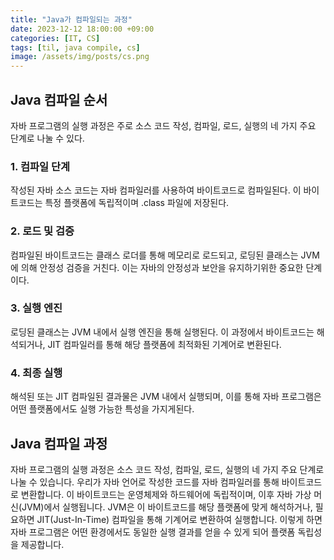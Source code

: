 ```yaml
---
title: "Java가 컴파일되는 과정"
date: 2023-12-12 18:00:00 +09:00
categories: [IT, CS]
tags: [til, java compile, cs]
image: /assets/img/posts/cs.png
---
```


## Java 컴파일 순서
자바 프로그램의 실행 과정은 주로 소스 코드 작성, 컴파일, 로드, 실행의 네 가지 주요 단계로 나눌 수 있다.

### 1. 컴파일 단계
작성된 자바 소스 코드는 자바 컴파일러를 사용하여 바이트코드로 컴파일된다. 이 바이트코드는 특정 플랫폼에 독립적이며 .class 파일에 저장된다.

### 2. 로드 및 검증
컴파일된 바이트코드는 클래스 로더를 통해 메모리로 로드되고, 로딩된 클래스는 JVM에 의해 안정성 검증을 거친다. 이는 자바의 안정성과 보안을 유지하기위한 중요한 단계이다.

### 3. 실행 엔진
로딩된 클래스는 JVM 내에서 실행  엔진을 통해 실행된다. 이 과정에서 바이트코드는 해석되거나, JIT 컴파일러를 통해 해당 플랫폼에 최적화된 기계어로 변환된다.

### 4. 최종 실행
해석된 또는 JIT 컴파일된 결과물은 JVM 내에서 실행되며, 이를 통해 자바 프로그램은 어떤 플랫폼에서도 실행 가능한 특성을 가지게된다.



## Java 컴파일 과정
자바 프로그램의 실행 과정은 소스 코드 작성, 컴파일, 로드, 실행의 네 가지 주요 단계로 나눌 수 있습니다. 우리가 자바 언어로 작성한 코드를 자바 컴파일러를 통해 바이트코드로 변환합니다. 이 바이트코드는 운영체제와 하드웨어에 독립적이며, 이후 자바 가상 머신(JVM)에서 실행됩니다. JVM은 이 바이트코드를 해당 플랫폼에 맞게 해석하거나, 필요하면 JIT(Just-In-Time) 컴파일을 통해 기계어로 변환하여 실행합니다. 이렇게 하면 자바 프로그램은 어떤 환경에서도 동일한 실행 결과를 얻을 수 있게 되어 플랫폼 독립성을 제공합니다.




